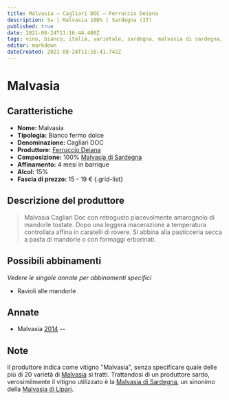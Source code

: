 ```yaml
---
title: Malvasia – Cagliari DOC – Ferruccio Deiana
description: 5★ | Malvasia 100% | Sardegna (IT)
published: true
date: 2021-08-24T11:16:44.400Z
tags: vino, bianco, italia, varietale, sardegna, malvasia di sardegna, ravioli di mandorle
editor: markdown
dateCreated: 2021-08-24T11:16:41.742Z
---
```


# Malvasia

## Caratteristiche
- **Nome:** Malvasia 
- **Tipologia:** Bianco fermo dolce
- **Denominazione:** Cagliari DOC
- **Produttore:** [Ferruccio Deiana](/produttori/Italia/Sardegna/Ferruccio-Deiana) 
- **Composizione:** 100% [Malvasia di Sardegna](/vitigni/bacca-bianca/malvasia-di-sardegna)
- **Affinamento:** 4 mesi in barrique 
- **Alcol:** 15%
- **Fascia di prezzo:** 15 - 19 €
{.grid-list}

## Descrizione del produttore

> Malvasia Cagliari Doc con retrogusto piacevolmente amarognolo di mandorle tostate. Dopo una leggera macerazione a temperatura controllata affina in caratelli di rovere. Si abbina alla pasticceria secca a pasta di mandorle o con formaggi erborinati.

## Possibili abbinamenti
*Vedere le singole annate per abbinamenti specifici*

- Ravioli alle mandorle

## Annate
- Malvasia [2014](vini/Italia/Sardegna/Ferruccio-Deiana/Malvasia/2014) -- <span class="star-5"></span>

## Note
Il produttore indica come vitigno "Malvasia", senza specificare quale delle più di 20 varietà di [Malvasia](/vitigni/bacca-bianca/malvasia) si tratti. Trattandosi di un produttore sardo, verosimilmente il vitigno utilizzato è la [Malvasia di Sardegna](/vitigni/bacca-bianca/malvasia-di-sardegna), un sinonimo della [Malvasia di Lipari](/vitigni/bacca-bianca/malvasia-di-lipari).

